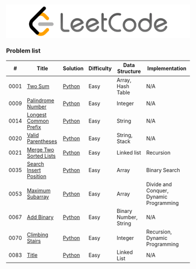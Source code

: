 <p align='center'>
<img src='../logo.png'>
</p>

### Problem list

| # | Title | Solution | Difficulty | Data Structure | Implementation |
|---| ----- | -------- | -----------| ---------------| ---------------|
|0001|[Two Sum](https://leetcode.com/problems/two-sum/)| [Python](https://nbviewer.jupyter.org/github/adrien-perelloyb/leetcode/blob/main/problems/0001/1_solution_python.ipynb)|Easy| Array, Hash Table | N/A |
|0009|[Palindrome Number](https://leetcode.com/problems/palindrome-number/)| [Python](https://nbviewer.jupyter.org/github/adrien-perelloyb/leetcode/blob/main/problems/0009/9_solution_python.ipynb)|Easy| Integer | N/A |
|0014|[Longest Common Prefix](https://leetcode.com/problems/longest-common-prefix/)| [Python](https://nbviewer.jupyter.org/github/adrien-perelloyb/leetcode/blob/main/problems/0014/14_solution_python.ipynb)|Easy| String | N/A |
|0020|[Valid Parentheses](https://leetcode.com/problems/valid-parentheses/)| [Python](https://nbviewer.jupyter.org/github/adrien-perelloyb/leetcode/blob/main/problems/0020/20_solution_python.ipynb)|Easy| String, Stack | N/A |
|0021|[Merge Two Sorted Lists](https://leetcode.com/problems/merge-two-sorted-lists/)| [Python](https://nbviewer.jupyter.org/github/adrien-perelloyb/leetcode/blob/main/problems/0021/21_solution_python.ipynb)|Easy| Linked list | Recursion |
|0035|[Search Insert Position](https://leetcode.com/problems/search-insert-position/)| [Python](https://nbviewer.jupyter.org/github/adrien-perelloyb/leetcode/blob/main/problems/0035/35_solution_python.ipynb)|Easy| Array | Binary Search |
|0053|[Maximum Subarray](https://leetcode.com/problems/maximum-subarray/)| [Python](https://nbviewer.jupyter.org/github/adrien-perelloyb/leetcode/blob/main/problems/0053/53_solution_python.ipynb)|Easy| Array | Divide and Conquer, Dynamic Programming |
|0067|[Add Binary](https://leetcode.com/problems/add-binary/)| [Python](https://nbviewer.jupyter.org/github/adrien-perelloyb/leetcode/blob/main/problems/0067/67_solution_python.ipynb)|Easy| Binary Number, String | N/A |
|0070|[Climbing Stairs](https://leetcode.com/problems/climbing-stairs/)| [Python](https://nbviewer.jupyter.org/github/adrien-perelloyb/leetcode/blob/main/problems/0070/70_solution_python.ipynb)|Easy| Integer | Recursion, Dynamic Programming |
|0083|[Title](https://leetcode.com/problems/remove-duplicates-from-sorted-list/)| [Python](https://nbviewer.jupyter.org/github/adrien-perelloyb/leetcode/blob/main/problems/0083/83_solution_python.ipynb)|Easy| Linked List | N/A |

[//]: # " Copy Paste to add a line:
|00xx|[Title]()| [Python](https://nbviewer.jupyter.org/github/adrien-perelloyb/leetcode/blob/main/problems/00xx/xx_solution_python.ipynb)|Easy|  | Binary  |
"
